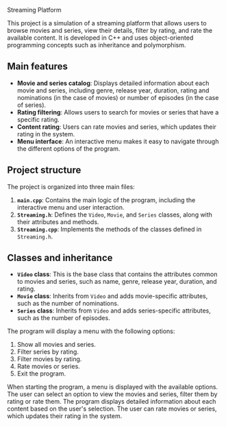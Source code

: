 Streaming Platform

This project is a simulation of a streaming platform that allows users to browse movies and series, view their details, filter by rating, and rate the available content. It is developed in C++ and uses object-oriented programming concepts such as inheritance and polymorphism.

## Main features

- **Movie and series catalog**: Displays detailed information about each movie and series, including genre, release year, duration, rating and nominations (in the case of movies) or number of episodes (in the case of series).
- **Rating filtering**: Allows users to search for movies or series that have a specific rating.
- **Content rating**: Users can rate movies and series, which updates their rating in the system.
- **Menu interface**: An interactive menu makes it easy to navigate through the different options of the program.

## Project structure

The project is organized into three main files:

1. **`main.cpp`**: Contains the main logic of the program, including the interactive menu and user interaction.
2. **`Streaming.h`**: Defines the `Video`, `Movie`, and `Series` classes, along with their attributes and methods.
3. **`Streaming.cpp`**: Implements the methods of the classes defined in `Streaming.h`.

## Classes and inheritance

- **`Video` class**: This is the base class that contains the attributes common to movies and series, such as name, genre, release year, duration, and rating.
- **`Movie` class**: Inherits from `Video` and adds movie-specific attributes, such as the number of nominations.
- **`Series` class**: Inherits from `Video` and adds series-specific attributes, such as the number of episodes.

The program will display a menu with the following options:

1. Show all movies and series.
2. Filter series by rating.
3. Filter movies by rating.
4. Rate movies or series.
5. Exit the program.

When starting the program, a menu is displayed with the available options.
The user can select an option to view the movies and series, filter them by rating or rate them.
The program displays detailed information about each content based on the user's selection.
The user can rate movies or series, which updates their rating in the system.



